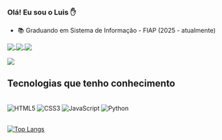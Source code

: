 ### Olá! Eu sou o Luis ✋  

- 📚 Graduando em Sistema de Informação - FIAP (2025 - atualmente)

<div>
  <a href="mailto:luisg16fernandes@gmail.com"> 
    <img align="center" src="https://img.shields.io/badge/Gmail-D14836?style=for-the-badge&logo=gmail&logoColor=white">
  </a>
  <a href="https://www.linkedin.com/in/luisrivalta/" target="_blank">
    <img align="center" src="https://img.shields.io/badge/LinkedIn-0077B5?style=for-the-badge&logo=linkedin&logoColor=white">  
  </a>
  <a href="https://www.instagram.com/luis_rivalta/" target="_blank">
    <img align="center" src="https://img.shields.io/badge/Instagram-E4405F?style=for-the-badge&logo=instagram&logoColor=white">  
  </a>
</div> 

<br />

  <img src="https://github-readme-stats.vercel.app/api?username=luisrivalta&show_icons=true&theme=radical">


## Tecnologias que tenho conhecimento


<div style="display: inline_block"><br/>
  <img align="center" alt="HTML5" src="https://img.shields.io/badge/HTML5-E34F26?style=for-the-badge&logo=html5&logoColor=white">
  <img align="center" alt="CSS3" src="https://img.shields.io/badge/CSS3-1572B6?style=for-the-badge&logo=css3&logoColor=white">
  <img align="center" alt="JavaScript" src="https://img.shields.io/badge/JavaScript-F7DF1E?style=for-the-badge&logo=javascript&logoColor=black">
  <img align="center" alt="Python" src="https://img.shields.io/badge/python-3670A0?style=for-the-badge&logo=python&logoColor=ffdd54">
  <p dir="auto"><a href="https://github.com/LuisRivalta/github-readme-stats">
    <br>
    <img src="https://camo.githubusercontent.com/3269969cc04b31d5563e967db7e57d548c1f8536b56a522f718de34d1f40cd9d/68747470733a2f2f6769746875622d726561646d652d73746174732e76657263656c2e6170702f6170692f746f702d6c616e67732f3f757365726e616d653d4d696775656c417373697330266c61796f75743d646f6e7574" alt="Top Langs" data-canonical-src="https://github-readme-stats.vercel.app/api/top-langs/?username=LuisRivalta&amp;layout=donut" style="max-width: 100%;"></a> <br></p>
  <a href="https://github.com/LuisRivalta/github-readme-stats">
</div>
